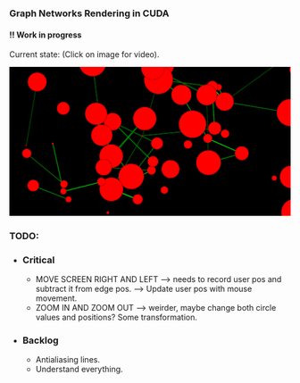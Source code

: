 ### Graph Networks Rendering in CUDA

#### !! Work in progress

Current state: (Click on image for video).

[![Screenshot from 2025-04-17 23-28-53](docs/Screenshot%20from%202025-04-17%2023-28-53.png)](https://youtu.be/Fs9zQXKYNXo)

### TODO:

- ### Critical

  - MOVE SCREEN RIGHT AND LEFT --> needs to record user pos and subtract it from edge pos. --> Update user pos with mouse movement.
  - ZOOM IN AND ZOOM OUT --> weirder, maybe change both circle values and positions? Some transformation.
- ### Backlog

  - Antialiasing lines.
  - Understand everything.
